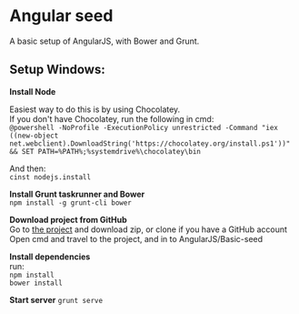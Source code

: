 Angular seed
============

A basic setup of AngularJS, with Bower and Grunt.

Setup Windows:
-----
__Install Node__  

Easiest way to do this is by using Chocolatey.  
If you don't have Chocolatey, run the following in cmd:  
```@powershell -NoProfile -ExecutionPolicy unrestricted -Command "iex ((new-object net.webclient).DownloadString('https://chocolatey.org/install.ps1'))" && SET PATH=%PATH%;%systemdrive%\chocolatey\bin ```

And then:  
```cinst nodejs.install ```

__Install Grunt taskrunner and Bower__  
``` npm install -g grunt-cli bower ```

__Download project from GitHub__  
Go to [the project](https://github.com/stinaq/education) and download zip, or clone if you have a GitHub account  
Open cmd and travel to the project, and in to AngularJS/Basic-seed

__Install dependencies__  
run:  
```npm install```  
```bower install ```

__Start server__
```grunt serve```
